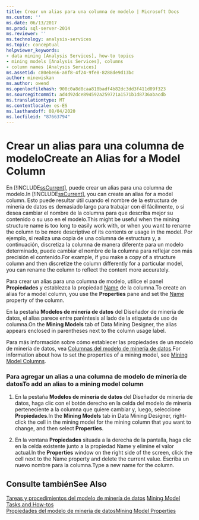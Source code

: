 ```yaml
---
title: Crear un alias para una columna de modelo | Microsoft Docs
ms.custom: ''
ms.date: 06/13/2017
ms.prod: sql-server-2014
ms.reviewer: ''
ms.technology: analysis-services
ms.topic: conceptual
helpviewer_keywords:
- data mining [Analysis Services], how-to topics
- mining models [Analysis Services], columns
- column names [Analysis Services]
ms.assetid: c80ebe66-a8f8-4f24-9fe8-8288de9d13bc
author: minewiskan
ms.author: owend
ms.openlocfilehash: 908c0a8d8caa810badf4b82dc3dd3f411d09f323
ms.sourcegitcommit: ad4d92dce894592a259721a1571b1d8736abacdb
ms.translationtype: MT
ms.contentlocale: es-ES
ms.lasthandoff: 08/04/2020
ms.locfileid: "87663794"
---
```

# <a name="create-an-alias-for-a-model-column"></a><span data-ttu-id="67f9f-102">Crear un alias para una columna de modelo</span><span class="sxs-lookup"><span data-stu-id="67f9f-102">Create an Alias for a Model Column</span></span>
  <span data-ttu-id="67f9f-103">En [!INCLUDE[ssCurrent](../../includes/sscurrent-md.md)], puede crear un alias para una columna de modelo.</span><span class="sxs-lookup"><span data-stu-id="67f9f-103">In [!INCLUDE[ssCurrent](../../includes/sscurrent-md.md)], you can create an alias for a model column.</span></span> <span data-ttu-id="67f9f-104">Esto puede resultar útil cuando el nombre de la estructura de minería de datos es demasiado largo para trabajar con él fácilmente, o si desea cambiar el nombre de la columna para que describa mejor su contenido o su uso en el modelo.</span><span class="sxs-lookup"><span data-stu-id="67f9f-104">This might be useful when the mining structure name is too long to easily work with, or when you want to rename the column to be more descriptive of its contents or usage in the model.</span></span> <span data-ttu-id="67f9f-105">Por ejemplo, si realiza una copia de una columna de estructura y, a continuación, discretiza la columna de manera diferente para un modelo determinado, puede cambiar el nombre de la columna para reflejar con más precisión el contenido.</span><span class="sxs-lookup"><span data-stu-id="67f9f-105">For example, if you make a copy of a structure column and then discretize the column differently for a particular model, you can rename the column to reflect the content more accurately.</span></span>  
  
 <span data-ttu-id="67f9f-106">Para crear un alias para una columna de modelo, utilice el panel **Propiedades** y establezca la propiedad [Name](https://docs.microsoft.com/bi-reference/assl/properties/name-element-assl) de la columna.</span><span class="sxs-lookup"><span data-stu-id="67f9f-106">To create an alias for a model column, you use the **Properties** pane and set the [Name](https://docs.microsoft.com/bi-reference/assl/properties/name-element-assl) property of the column.</span></span>  
  
 <span data-ttu-id="67f9f-107">En la pestaña **Modelos de minería de datos** del Diseñador de minería de datos, el alias parece entre paréntesis al lado de la etiqueta de uso de columna.</span><span class="sxs-lookup"><span data-stu-id="67f9f-107">On the **Mining Models** tab of Data Mining Designer, the alias appears enclosed in parentheses next to the column usage label.</span></span>  
  
 <span data-ttu-id="67f9f-108">Para más información sobre cómo establecer las propiedades de un modelo de minería de datos, vea [Columnas del modelo de minería de datos](mining-model-columns.md).</span><span class="sxs-lookup"><span data-stu-id="67f9f-108">For information about how to set the properties of a mining model, see [Mining Model Columns](mining-model-columns.md).</span></span>  
  
### <a name="to-add-an-alias-to-a-mining-model-column"></a><span data-ttu-id="67f9f-109">Para agregar un alias a una columna de modelo de minería de datos</span><span class="sxs-lookup"><span data-stu-id="67f9f-109">To add an alias to a mining model column</span></span>  
  
1.  <span data-ttu-id="67f9f-110">En la pestaña **Modelos de minería de datos** del Diseñador de minería de datos, haga clic con el botón derecho en la celda del modelo de minería perteneciente a la columna que quiere cambiar y, luego, seleccione **Propiedades**.</span><span class="sxs-lookup"><span data-stu-id="67f9f-110">In the **Mining Models** tab in Data Mining Designer, right-click the cell in the mining model for the mining column that you want to change, and then select **Properties**.</span></span>  
  
2.  <span data-ttu-id="67f9f-111">En la ventana **Propiedades** situada a la derecha de la pantalla, haga clic en la celda existente junto a la propiedad Name y elimine el valor actual.</span><span class="sxs-lookup"><span data-stu-id="67f9f-111">In the **Properties** window on the right side of the screen, click the cell next to the Name property and delete the current value.</span></span> <span data-ttu-id="67f9f-112">Escriba un nuevo nombre para la columna.</span><span class="sxs-lookup"><span data-stu-id="67f9f-112">Type a new name for the column.</span></span>  
  
## <a name="see-also"></a><span data-ttu-id="67f9f-113">Consulte también</span><span class="sxs-lookup"><span data-stu-id="67f9f-113">See Also</span></span>  
 <span data-ttu-id="67f9f-114">[Tareas y procedimientos del modelo de minería de datos](mining-model-tasks-and-how-tos.md) </span><span class="sxs-lookup"><span data-stu-id="67f9f-114">[Mining Model Tasks and How-tos](mining-model-tasks-and-how-tos.md) </span></span>  
 [<span data-ttu-id="67f9f-115">Propiedades del modelo de minería de datos</span><span class="sxs-lookup"><span data-stu-id="67f9f-115">Mining Model Properties</span></span>](mining-model-properties.md)  
  
  
